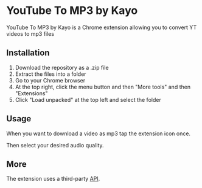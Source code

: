 # YouTube To MP3 by Kayo

YouTube To MP3 by Kayo is a Chrome extension allowing you to convert YT videos to mp3 files

## Installation

1. Download the repository as a .zip file
2. Extract the files into a folder
3. Go to your Chrome browser
4. At the top right, click the menu button and then "More tools" and then "Extensions"
5. Click "Load unpacked" at the top left and select the folder

## Usage

When you want to download a video as mp3 tap the extension icon once.

Then select your desired audio quality.

## More

The extension uses a third-party [API](https://github.com/matthew-asuncion/Fast-YouTube-to-MP3-Converter-API).
